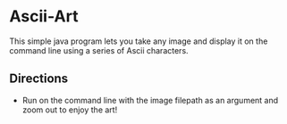 # Ascii-Art
This simple java program lets you take any image and display it on the command line using a series of Ascii characters.

## Directions
* Run on the command line with the image filepath as an argument and zoom out to enjoy the art!

